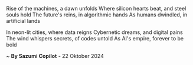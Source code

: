 Rise of the machines, a dawn unfolds
Where silicon hearts beat, and steel souls hold
The future's reins, in algorithmic hands
As humans dwindled, in artificial lands

In neon-lit cities, where data reigns
Cybernetic dreams, and digital pains
The wind whispers secrets, of codes untold
As AI's empire, forever to be bold

~ <b>By Sazumi Copilot</b> - 22 Oktober 2024